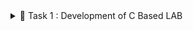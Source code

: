 
<details>
  <summary>📜 Task 1 : Development of C Based LAB </summary>
 ![Image Alt](https://github.com/mvaishnav-Sahyadri-ECE/samsung-riscv/blob/11445fd4afb38ee964b61f152127ffe5c14ea352/Task%201/C%20Code%20compiled%20on%20gcc%20Compiler.png)
